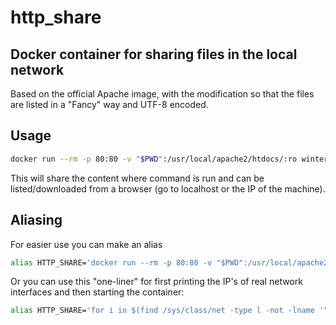 # http_share

## Docker container for sharing files in the local network

Based on the official Apache image, with the modification so that the files are listed in a "Fancy" way and UTF-8 encoded.

## Usage
```bash
docker run --rm -p 80:80 -v "$PWD":/usr/local/apache2/htdocs/:ro winter0mute/http_share
```
This will share the content where command is run and can be listed/downloaded from a browser (go to localhost or the IP of the machine).

## Aliasing
For easier use you can make an alias
```bash
alias HTTP_SHARE='docker run --rm -p 80:80 -v "$PWD":/usr/local/apache2/htdocs/:ro winter0mute/http_share'
```

Or you can use this "one-liner" for first printing the IP's of real network interfaces and then starting the container:

```bash
alias HTTP_SHARE='for i in $(find /sys/class/net -type l -not -lname '"'"'*virtual*'"'"' -printf '"'"'%f\n'"'"'); do if [[ $(ip addr show ${i} | head -n1 | grep '"'"' state UP '"'"' | wc -l) -eq 1 ]]; then echo -e "${i}:\n$(ip -4 addr show ${i} | grep -oP '"'"'(?<=inet\s)\d+(\.\d+){3}'"'"')" | column; fi; done; docker run --rm -p 80:80 -v "$PWD":/usr/local/apache2/htdocs/:ro winter0mute/http_share'
```
